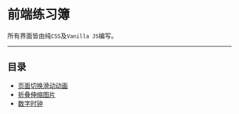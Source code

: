 # 前端练习簿

所有界面皆由纯`CSS`及`Vanilla JS`编写。

******

## 目录

- [页面切换滑动动画](https://bhznjns.github.io/front-end-animations/templates/页面切换滑动动画/)
- [折叠伸缩图片](https://bhznjns.github.io/front-end-animations/templates/折叠伸缩图片/)
- [数字时钟](https://bhznjns.github.io/front-end-animations/templates/数字时钟/)
